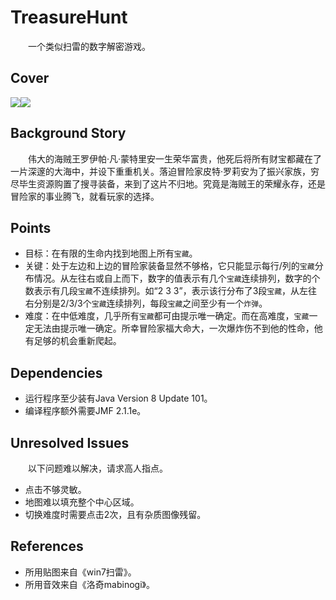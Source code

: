 # TreasureHunt
　　一个类似扫雷的数字解密游戏。
　　
## Cover
![](https://github.com/Sandigle/TreasureHunt/raw/master/image/cover_1.jpg)![](https://github.com/Sandigle/TreasureHunt/raw/master/image/cover_2.jpg)  

## Background Story
　　伟大的海贼王罗伊帕·凡·蒙特里安一生荣华富贵，他死后将所有财宝都藏在了一片深邃的大海中，并设下重重机关。落迫冒险家皮特·罗莉安为了振兴家族，穷尽毕生资源购置了搜寻装备，来到了这片不归地。究竟是海贼王的荣耀永存，还是冒险家的事业腾飞，就看玩家的选择。

## Points
- 目标：在有限的生命内找到地图上所有`宝藏`。
- 关键：处于左边和上边的冒险家装备显然不够格，它只能显示每行/列的`宝藏`分布情况。从左往右或自上而下，数字的值表示有几个`宝藏`连续排列，数字的个数表示有几段`宝藏`不连续排列。如“2 3 3”，表示该行分布了3段`宝藏`，从左往右分别是2/3/3个`宝藏`连续排列，每段`宝藏`之间至少有一个`炸弹`。
- 难度：在中低难度，几乎所有`宝藏`都可由提示唯一确定。而在高难度，`宝藏`一定无法由提示唯一确定。所幸冒险家福大命大，一次爆炸伤不到他的性命，他有足够的机会重新爬起。

## Dependencies
- 运行程序至少装有Java Version 8 Update 101。
- 编译程序额外需要JMF 2.1.1e。

## Unresolved Issues
　　以下问题难以解决，请求高人指点。
- 点击不够灵敏。
- 地图难以填充整个中心区域。
- 切换难度时需要点击2次，且有杂质图像残留。

## References
- 所用贴图来自《win7扫雷》。
- 所用音效来自《洛奇mabinogi》。
